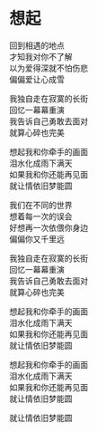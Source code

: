 # 想起

回到相遇的地点  
才知我对你不了解  
以为爱得深就不怕伤悲  
偏偏爱让心成雪  

我独自走在寂寞的长街  
回忆一幕幕重演  
我告诉自己勇敢去面对  
就算心碎也完美  

想起我和你牵手的画面  
泪水化成雨下满天  
如果我和你还能再见面  
就让情依旧梦能圆  


我们在不同的世界  
想着每一次的误会  
好想再一次依偎你身边  
偏偏你又千里远  

我独自走在寂寞的长街  
回忆一幕幕重演  
我告诉自己勇敢去面对  
就算心碎也完美  


想起我和你牵手的画面  
泪水化成雨下满天  
如果我和你还能再见面  
就让情依旧梦能圆  

想起我和你牵手的画面  
泪水化成雨下满天  
如果我和你还能再见面   
就让情依旧梦能圆  

就让情依旧梦能圆  
